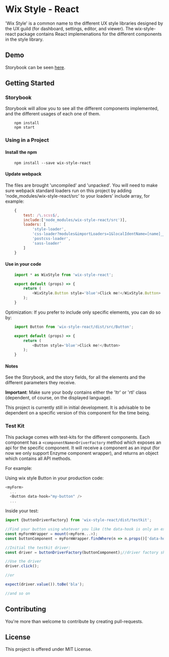 # Wix Style - React
'Wix Style' is a common name to the different UX style libraries designed by the UX guild (for dashboard, settings, editor, and viewer). The wix-style-react package contains React implemenations for the different components in the style library.

## Demo
Storybook can be seen [here](https://wix.github.io/wix-style-react/).

## Getting Started
### Storybook
Storybook will allow you to see all the different components implemented, and the different usages of each one of them.
```
    npm install
    npm start
```
### Using in a Project
#### Install the npm
```
    npm install --save wix-style-react
```
#### Update webpack
The files are brought 'uncompiled' and 'unpacked'. You will need to make sure webpack standard loaders run on this project by adding 'node_modules/wix-style-react/src' to your loaders' include array, for example:
```javascript
    {
        test: /\.scss$/,
        include:['node_modules/wix-style-react/src')],
        loaders: [
            'style-loader',
            'css-loader?modules&importLoaders=1&localIdentName=[name]__[local]___[hash:base64:5]',
            'postcss-loader',
            'sass-loader'
        ]
    }
```
#### Use in your code
```javascript
    import * as WixStyle from 'wix-style-react';

    export default (props) => {
        return (
            <WixStyle.Button style='blue'>Click me!</WixStyle.Button>
        );
    }
```
Optimization: If you prefer to include only specific elements, you can do so by:
```javascript
    import Button from 'wix-style-react/dist/src/Button';

    export default (props) => {
        return (
            <Button style='blue'>Click me!</Button>
        );
    }
```
#### Notes
See the Storybook, and the story fields, for all the elements and the different parameters they receive.

__Important__: Make sure your body contains either the 'ltr' or 'rtl' class (dependent, of course, on the displayed language).

This project is currently still in initial development. It is advisable to be dependent on a specific version of this component for the time being.

### Test Kit
This package comes with test-kits for the different components. Each component has a `<componentName>DriverFactory` method which exposes an api for the specific component. It will receive a component as an input (for now we only support Enzyme component wrapper), and returns an object which contains all API methods. 

For example:

Using wix style Button in your production code:

```js
<myForm>
  ...
  <Button data-hook="my-button" />
  ...
```

Inside your test:

```javascript
import {buttonDriverFactory} from 'wix-style-react/dist/testkit';

//Find your button using whatever you like (the data-hook is only an example here)
const myFormWrapper = mount(<myForm...>);
const buttonComponent = myFormWrapper.findWhere(n => n.props()['data-hook'] === 'my-button');

//Initial the testkit driver:
const driver = buttonDriverFactory(buttonComponent);//driver factory should receive a component and expose an api for it. See https://github.com/wix/wix-style-react/blob/master/src/Button/Button.driver.js

//Use the driver
driver.click();

//or

expect(driver.value()).toBe('bla');

//and so on
```

## Contributing
You're more than welcome to contribute by creating pull-requests.

## License
This project is offered under MIT License.
